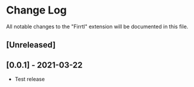# Change Log

All notable changes to the "Firrtl" extension will be documented in this file.

## [Unreleased]

## [0.0.1] - 2021-03-22
- Test release
